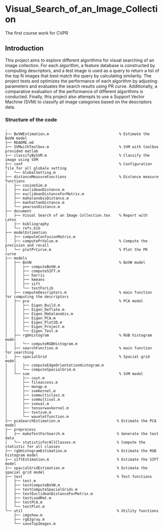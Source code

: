 # Visual_Search_of_an_Image_Collection
The first course work for CVPR 

## Introduction
This project aims to explore different algorithms for visual searching of an image collection. For each algorithm, a feature database is constructed by computing descriptors, and a test image is used as a query to return a list of the top N images that best match the query by calculating similarity. The project tests and optimizes the performance of each algorithm by adjusting parameters and evaluates the search results using PR curve. Additionally, a comparative evaluation of the performance of different algorithms is conducted. Finally, this project also attempts to use a Support Vector Machine (SVM) to classify all image categories based on the descriptors data.


### Structure of the code
```
.
├── BoVWEstimation.m                                % Estimate the BoVW model
├── README.md
├── SVMwithToolbox.m                                % SVM with toolbox provided matlab
├── classifyBySVM.m                                 % Classify the image using SVM
├── conf                                            % Configuration file for all globale setting
│   └── GlobalSetting.m
├── distanceMeasureFunctions                        % Distance measure functions
│   ├── cosineSim.m
│   ├── euclideanDistance.m
│   ├── euclideanDistanceForMatrix.m
│   ├── mahalanobisDistance.m
│   ├── manhattanDistance.m
│   └── pearsonDistance.m
├── document
│   ├── Visual Search of an Image Collection.tex    % Report with Latex
│   ├── bibliography
│   └── refs.bib
├── modelEstimation
│   ├── computeConfusionMatrix.m
│   ├── computePrValue.m                            % Compute the precision and recall
│   └── plotPrCurve.m                               % Plot the PR curve
├── models
│   ├── BoVW                                        % BoVW model
│   │   ├── computeBoVW.m
│   │   ├── computeSIFT.m
│   │   ├── harris
│   │   ├── kmeans
│   │   ├── sift
│   │   └── testForLib
│   ├── computeDescriptors.m                        % main function for computing the descriptors
│   ├── pca                                         % PCA model
│   │   ├── Eigen_Build.m
│   │   ├── Eigen_Deflate.m
│   │   ├── Eigen_Mahalanobis.m
│   │   ├── Eigen_PCA.m
│   │   ├── Eigen_Plot2D.m
│   │   ├── Eigen_Project.m
│   │   └── Eigen_Test.m
│   ├── rgbHistogram                                % RGB histogram model
│   │   └── computeRGBHistogram.m
│   ├── searchFunction.m                            % main function for searching
│   ├── spacialGrid                                 % Spacial grid model
│   │   ├── computeEdgeOrientationHistogram.m
│   │   └── computeSpacialGrid.m
│   └── svm                                         % SVM model
│       ├── cout.m
│       ├── fileaccess.m
│       ├── monqp.m
│       ├── svmkernel.m
│       ├── svmmulticlass.m
│       ├── svmmultival.m
│       ├── svmval.m
│       ├── tensorwavkernel.m
│       ├── testsvm.m
│       └── waveletfunction.m
├── pcaSearchEstimation.m                          % Estimate the PCA model
├── preprocess
│   ├── makeTestForSearch.m                        % Generate the test data
│   └── statisticForAllClasses.m                   % Compute the statistic for all classes
├── rgbHistogramEstimation.m                       % Estimate the RGB histogram model
├── siftEstimation.m                               % Estimate the SIFT model
├── spacialGridEstimation.m                        % Estimate the spacial grid model
├── test                                           % Test functions
│   ├── test.m
│   ├── testComputeBoVW.m
│   ├── testComputeSpacialGrids.m
│   ├── testEuclideanDistanceForMatrix.m
│   ├── testLoadMat.m
│   ├── testPCA.m
│   └── testPlot.m
└── util                                           % Utility functions
    ├── imgshow.m
    ├── rgb2gray.m
    └── saveTopImages.m
```